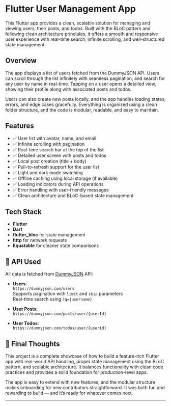 # Flutter User Management App

This Flutter app provides a clean, scalable solution for managing and viewing users, their posts, and todos. Built with the BLoC pattern and following clean architecture principles, it offers a smooth and responsive user experience with real-time search, infinite scrolling, and well-structured state management.

## Overview

The app displays a list of users fetched from the DummyJSON API. Users can scroll through the list infinitely with seamless pagination, and search for any user by name in real-time. Tapping on a user opens a detailed view, showing their profile along with associated posts and todos.

Users can also create new posts locally, and the app handles loading states, errors, and edge cases gracefully. Everything is organized using a clean folder structure, and the code is modular, readable, and easy to maintain.

## Features

- ✅ User list with avatar, name, and email
- ✅ Infinite scrolling with pagination
- ✅ Real-time search bar at the top of the list
- ✅ Detailed user screen with posts and todos
- ✅ Local post creation (title + body)
- ✅ Pull-to-refresh support for the user list
- ✅ Light and dark mode switching
- ✅ Offline caching using local storage (if available)
- ✅ Loading indicators during API operations
- ✅ Error handling with user-friendly messages
- ✅ Clean architecture and BLoC-based state management

## Tech Stack

- **Flutter**
- **Dart**
- **flutter_bloc** for state management
- **http** for network requests
- **Equatable** for cleaner state comparisons


## 🔗 API Used

All data is fetched from [DummyJSON](https://dummyjson.com/docs) API:

- **Users**:  
  `https://dummyjson.com/users`  
  Supports pagination with `limit` and `skip` parameters  
  Real-time search using `?q={username}`

- **User Posts**:  
  `https://dummyjson.com/posts/user/{userId}`

- **User Todos**:  
  `https://dummyjson.com/todos/user/{userId}`

## 💬 Final Thoughts

This project is a complete showcase of how to build a feature-rich Flutter app with real-world API handling, proper state management using the BLoC pattern, and scalable architecture. It balances functionality with clean code practices and provides a solid foundation for production-level apps.

The app is easy to extend with new features, and the modular structure makes onboarding for new contributors straightforward. It was both fun and rewarding to build — and it’s ready for whatever comes next.

---
